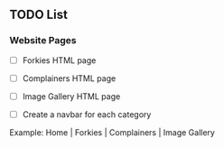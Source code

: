 ## TODO List

### Website Pages
- [ ] Forkies HTML page
- [ ] Complainers HTML page
- [ ] Image Gallery HTML page

- [ ] Create a navbar for each category

Example:
Home | Forkies | Complainers | Image Gallery
